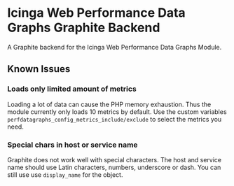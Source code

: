 # Icinga Web Performance Data Graphs Graphite Backend

A Graphite backend for the Icinga Web Performance Data Graphs Module.

## Known Issues

### Loads only limited amount of metrics

Loading a lot of data can cause the PHP memory exhaustion. Thus
the module currently only loads 10 metrics by default.
Use the custom variables `perfdatagraphs_config_metrics_include/exclude`
to select the metrics you need.

### Special chars in host or service name

Graphite does not work well with special characters.
The host and service name should use Latin characters, numbers, underscore or dash.
You can still use use `display_name` for the object.

